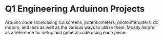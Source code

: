 # Q1 Engineering Arduinon Projects
Arduino code showcasing lcd screens, potentiometers, photointerupters, dc motors, and leds as well as the various ways to utilize them.
Mostly helpful as a reference for setup and general code using each piece. 
